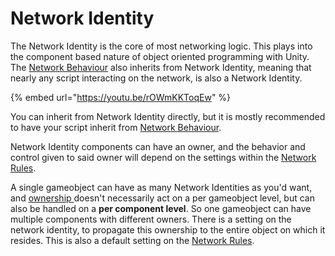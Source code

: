 # Network Identity

The Network Identity is the core of most networking logic. This plays into the component based nature of object oriented programming with Unity. The [Network Behaviour](networkbehaviour.md) also inherits from Network Identity, meaning that nearly any script interacting on the network, is also a Network Identity.

{% embed url="https://youtu.be/rOWmKKToqEw" %}

You can inherit from Network Identity directly, but it is mostly recommended to have your script inherit from [Network Behaviour](networkbehaviour.md).

Network Identity components can have an owner, and the behavior and control given to said owner will depend on the settings within the [Network Rules](../network-manager/network-rules.md).&#x20;

A single gameobject can have as many Network Identities as you'd want, and [ownership ](ownership.md)doesn't necessarily act on a per gameobject level, but can also be handled on a **per component level**. So one gameobject can have multiple components with different owners. There is a setting on the network identity, to propagate this ownership to the entire object on which it resides. This is also a default setting on the [Network Rules](../network-manager/network-rules.md).

